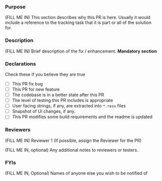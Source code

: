 ### Purpose

(FILL ME IN) This section describes why this PR is here. Usually it would include a reference 
to the tracking task that it is part or all of the solution for.

### Description

(FILL ME IN) Brief description of the fix / enhancement. **Mandatory section** 

### Declarations

Check these if you believe they are true

- [ ] This PR fix bug
- [ ] This PR for new feature
- [ ] The codebase is in a better state after this PR
- [ ] The level of testing this PR includes is appropriate
- [ ] User facing strings, if any, are extracted into `*.resx` files
- [ ] Snapshot of UI changes, if any.
- [ ] This PR modifies some build requirements and the readme is updated

### Reviewers

(FILL ME IN) Reviewer 1  (If possible, assign the Reviewer for the PR)

(FILL ME IN, optional) Any additional notes to reviewers or testers.

### FYIs

(FILL ME IN, Optional) Names of anyone else you wish to be notified of

